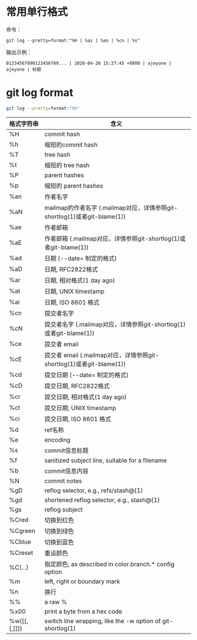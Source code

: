 # 常用单行格式

命令：

```shell
git log --pretty=format:"%H | %ai | %an | %cn | %s"
```

输出示例：

```
01234567890123456789... | 2020-04-20 15:27:45 +0800 | ajeyone | ajeyone | 标题
```



# git log format

```sh
git log --pretty=format:"%h" 
```

|格式字符串|含义|
|---|---|
| %H | commit hash |
| %h | 缩短的commit hash |
| %T | tree hash |
| %t | 缩短的 tree hash |
| %P | parent hashes |
| %p | 缩短的 parent hashes |
| %an | 作者名字 |
| %aN | mailmap的作者名字 (.mailmap对应，详情参照git-shortlog(1)或者git-blame(1)) |
| %ae | 作者邮箱 |
| %aE | 作者邮箱 (.mailmap对应，详情参照git-shortlog(1)或者git-blame(1)) |
| %ad | 日期 (--date= 制定的格式) |
| %aD | 日期, RFC2822格式 |
| %ar | 日期, 相对格式(1 day ago) |
| %at | 日期, UNIX timestamp |
| %ai | 日期, ISO 8601 格式 |
| %cn | 提交者名字 |
| %cN | 提交者名字 (.mailmap对应，详情参照git-shortlog(1)或者git-blame(1)) |
| %ce | 提交者 email |
| %cE | 提交者 email (.mailmap对应，详情参照git-shortlog(1)或者git-blame(1)) |
| %cd | 提交日期 (--date= 制定的格式) |
| %cD | 提交日期, RFC2822格式 |
| %cr | 提交日期, 相对格式(1 day ago) |
| %ct | 提交日期, UNIX timestamp |
| %ci | 提交日期, ISO 8601 格式 |
| %d | ref名称 |
| %e | encoding |
| %s | commit信息标题 |
| %f | sanitized subject line, suitable for a filename |
| %b | commit信息内容 |
| %N | commit notes |
| %gD | reflog selector, e.g., refs/stash@{1} |
| %gd | shortened reflog selector, e.g., stash@{1} |
| %gs | reflog subject |
| %Cred | 切换到红色 |
| %Cgreen | 切换到绿色 |
| %Cblue | 切换到蓝色 |
| %Creset | 重设颜色 |
| %C(...) | 指定颜色, as described in color.branch.* config option |
| %m | left, right or boundary mark |
| %n | 换行 |
| %% |a raw % |
| %x00 | print a byte from a hex code |
| %w([[,[,]]]) | switch line wrapping, like the -w option of git-shortlog(1) |